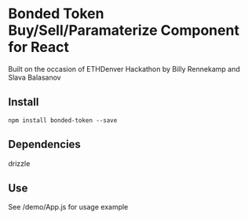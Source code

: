 # Bonded Token Buy/Sell/Paramaterize Component for React
Built on the occasion of ETHDenver Hackathon by Billy Rennekamp and Slava Balasanov

## Install
```npm install bonded-token --save```

## Dependencies
drizzle

## Use
See /demo/App.js for usage example

